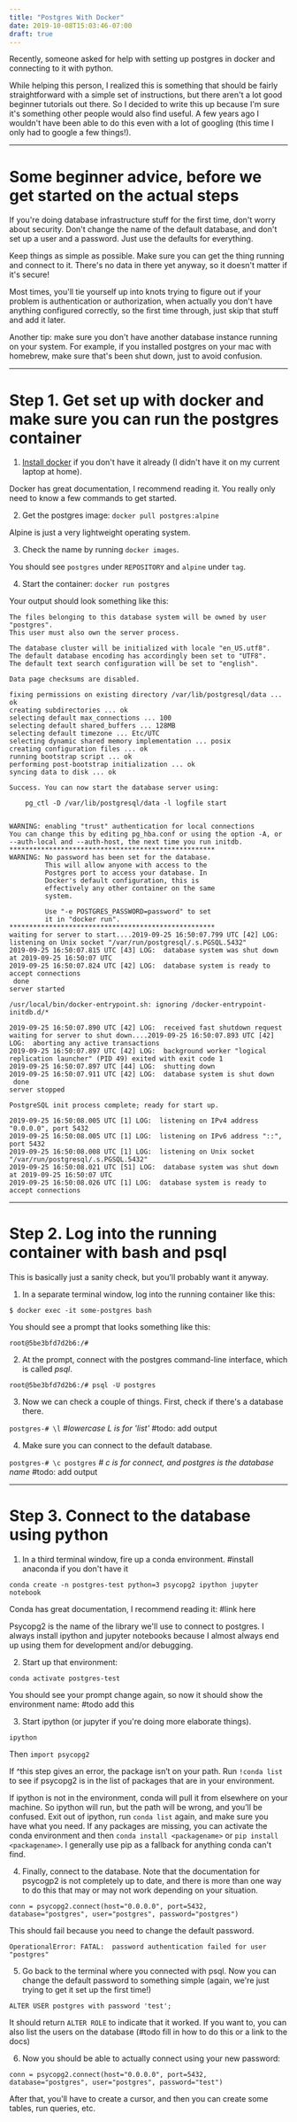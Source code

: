 ```yaml
---
title: "Postgres With Docker"
date: 2019-10-08T15:03:46-07:00
draft: true
---
```


Recently, someone asked for help with setting up postgres in docker and connecting to it with python.

While helping this person, I realized this is something that should be fairly straightforward with a
simple set of instructions, but there aren't a lot good beginner tutorials out there. So I decided
to write this up because I'm sure it's something other people would also find useful. A few years ago
I wouldn't have been able to do this even with a lot of googling (this time I only had to google a few things!).

----
# Some beginner advice, before we get started on the actual steps

If you're doing database infrastructure stuff for the first time, don't worry about security.
Don't change the name of the default database, and don't set up a user and a password.
Just use the defaults for everything.

Keep things as simple as possible. Make sure you can get the thing running and connect to it.
There's no data in there yet anyway, so it doesn't matter if it's secure!

Most times, you'll tie yourself up into knots trying to figure out if your problem is authentication or
authorization, when actually you don't have anything configured correctly, so the first time through,
just skip that stuff and add it later.

Another tip: make sure you don't have another database instance running on your system. For example, if you 
installed postgres on your mac with homebrew, make sure that's been shut down, just to avoid confusion. 

---

# Step 1. Get set up with docker and make sure you can run the postgres container

1. [Install docker](https://docs.docker.com/v17.12/install/) if you don't have it already 
(I didn't have it on my current laptop at home). 

Docker has great documentation, I recommend reading it. You really only need to know a few commands
to get started. 

2. Get the postgres image: `docker pull postgres:alpine` 

Alpine is just a very lightweight operating system. 

3. Check the name by running `docker images`. 

You should see `postgres` under `REPOSITORY` and `alpine` under `tag`.  

4. Start the container: `docker run postgres`

Your output should look something like this:

```$ docker run postgres
The files belonging to this database system will be owned by user "postgres".
This user must also own the server process.

The database cluster will be initialized with locale "en_US.utf8".
The default database encoding has accordingly been set to "UTF8".
The default text search configuration will be set to "english".

Data page checksums are disabled.

fixing permissions on existing directory /var/lib/postgresql/data ... ok
creating subdirectories ... ok
selecting default max_connections ... 100
selecting default shared_buffers ... 128MB
selecting default timezone ... Etc/UTC
selecting dynamic shared memory implementation ... posix
creating configuration files ... ok
running bootstrap script ... ok
performing post-bootstrap initialization ... ok
syncing data to disk ... ok

Success. You can now start the database server using:

    pg_ctl -D /var/lib/postgresql/data -l logfile start


WARNING: enabling "trust" authentication for local connections
You can change this by editing pg_hba.conf or using the option -A, or
--auth-local and --auth-host, the next time you run initdb.
****************************************************
WARNING: No password has been set for the database.
         This will allow anyone with access to the
         Postgres port to access your database. In
         Docker's default configuration, this is
         effectively any other container on the same
         system.

         Use "-e POSTGRES_PASSWORD=password" to set
         it in "docker run".
****************************************************
waiting for server to start....2019-09-25 16:50:07.799 UTC [42] LOG:  listening on Unix socket "/var/run/postgresql/.s.PGSQL.5432"
2019-09-25 16:50:07.815 UTC [43] LOG:  database system was shut down at 2019-09-25 16:50:07 UTC
2019-09-25 16:50:07.824 UTC [42] LOG:  database system is ready to accept connections
 done
server started

/usr/local/bin/docker-entrypoint.sh: ignoring /docker-entrypoint-initdb.d/*

2019-09-25 16:50:07.890 UTC [42] LOG:  received fast shutdown request
waiting for server to shut down....2019-09-25 16:50:07.893 UTC [42] LOG:  aborting any active transactions
2019-09-25 16:50:07.897 UTC [42] LOG:  background worker "logical replication launcher" (PID 49) exited with exit code 1
2019-09-25 16:50:07.897 UTC [44] LOG:  shutting down
2019-09-25 16:50:07.911 UTC [42] LOG:  database system is shut down
 done
server stopped

PostgreSQL init process complete; ready for start up.

2019-09-25 16:50:08.005 UTC [1] LOG:  listening on IPv4 address "0.0.0.0", port 5432
2019-09-25 16:50:08.005 UTC [1] LOG:  listening on IPv6 address "::", port 5432
2019-09-25 16:50:08.008 UTC [1] LOG:  listening on Unix socket "/var/run/postgresql/.s.PGSQL.5432"
2019-09-25 16:50:08.021 UTC [51] LOG:  database system was shut down at 2019-09-25 16:50:07 UTC
2019-09-25 16:50:08.026 UTC [1] LOG:  database system is ready to accept connections
```

----

# Step 2. Log into the running container with bash and psql

This is basically just a sanity check, but you'll probably want it anyway. 

1. In a separate terminal window, log into the running container like this:

`$ docker exec -it some-postgres bash`

You should see a prompt that looks something like this: 

`root@5be3bfd7d2b6:/#`

2. At the prompt, connect with the postgres command-line interface, which is called *psql*. 

`root@5be3bfd7d2b6:/# psql -U postgres`

3. Now we can check a couple of things. First, check if there's a database there. 

`postgres-# \l`               *#lowercase L is for 'list'*  #todo: add output

4. Make sure you can connect to the default database. 

`postgres-# \c postgres`    *# c is for connect, and postgres is the database name* #todo: add output

----

# Step 3. Connect to the database using python

1. In a third terminal window, fire up a conda environment. #install anaconda if you don't have it

`conda create -n postgres-test python=3 psycopg2 ipython jupyter notebook`

Conda has great documentation, I recommend reading it: #link here

Psycopg2 is the name of the library we'll use to connect to postgres. I always install ipython and jupyter notebooks
because I almost always end up using them for development and/or debugging. 

2. Start up that environment:
 
`conda activate postgres-test`

You should see your prompt change again, so now it should show the environment name: #todo add this

3. Start ipython (or jupyter if you're doing more elaborate things). 

`ipython`

Then `import psycopg2` 

If ^this step gives an error, the package isn’t on your path. Run `!conda list` to see if psycopg2 is in the list
of packages that are in your environment. 

If ipython is not in the environment, conda will pull it from elsewhere on your machine. 
So ipython will run, but the path will be wrong, and you’ll be confused. Exit out of ipython, run `conda list` again, 
and make sure you have what you need. If any packages are missing, you can activate the conda environment and then 
`conda install <packagename>` or `pip install <packagename>`. I generally use pip as a fallback for anything conda 
can't find. 

4. Finally, connect to the database. Note that the documentation for psycogp2 is not completely up to date, and 
there is more than one way to do this that may or may not work depending on your situation. 

`conn = psycopg2.connect(host="0.0.0.0", port=5432, database="postgres", user="postgres", password="postgres")`

This should fail because you need to change the default password. 

`OperationalError: FATAL:  password authentication failed for user "postgres"`

5. Go back to the terminal where you connected with psql. Now you can change the default password to something simple 
 (again, we're just trying to get it set up the first time!)
 
 `ALTER USER postgres with password 'test';`

It should return `ALTER ROLE` to indicate that it worked. If you want to, you can also list the users on 
the database (#todo fill in how to do this or a link to the docs)

6. Now you should be able to actually connect using your new password:

`conn = psycopg2.connect(host="0.0.0.0", port=5432, database="postgres", user="postgres", password="test")`

After that, you'll have to create a cursor, and then you can create some tables, run queries, etc. 



